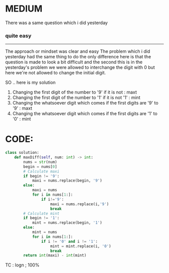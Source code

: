 # MEDIUM
There was a same question which i did yesterday
### quite easy

---

The approach or mindset was clear and easy 
  The problem which i did yesterday had the same thing to do the only difference here is that the question is made to look a bit difficult
  and the second this is in the yesterday's problem we were allowed to interchange the digit with 0 but here we're not allowed to change
  the initial digit.

SO .. here is my solution 

1. Changing the first digit of the number to '9' if it is not : maxt
2. Changing the first digit of the number to '1' if it is not '1' : mint
3. Changing the whatsoever digit which comes if the first digits are '9' to '9' : maxt
4. Changing the whatsoever digit which comes if the first digits are '1' to '0' : mint


# CODE:
```PYTHON
class solution:
    def maxDiff(self, num: int) -> int:
        nums = str(num)
        begin = nums[0]
        # Calculate maxi
        if begin != '9':
            maxi = nums.replace(begin, '9')
        else:
            maxi = nums
            for i in nums[1:]:
                if i!='9':
                    maxi = nums.replace(i,'9')
                    break
        # Calculate mint
        if begin != '1':
            mint = nums.replace(begin, '1')
        else:
            mint = nums
            for i in nums[1:]:
                if i != '0' and i != '1':
                    mint = mint.replace(i, '0')
                    break
        return int(maxi) - int(mint)
```

TC : logn ; 100%

